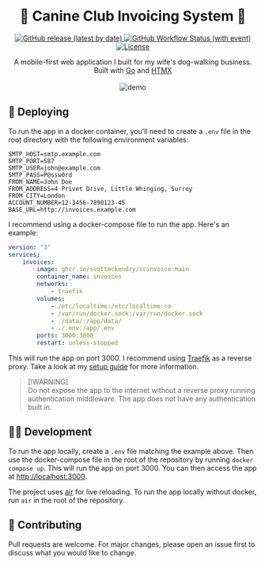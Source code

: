 <h1 align="center">💸 Canine Club Invoicing System 💸</h1>
<p align="center">
    <a href="https://github.com/scottmckendry/ccinvoice/releases/latest">
        <img alt="GitHub release (latest by date)" src="https://img.shields.io/github/v/release/scottmckendry/ccinvoice?style=for-the-badge&logo=github&color=%235ef1ff">
    </a>
    <a href="https://github.com/scottmckendry/ccinvoice/actions/workflows/cicd.yml">
        <img alt="GitHub Workflow Status (with event)" src="https://img.shields.io/github/actions/workflow/status/scottmckendry/ccinvoice/cicd.yml?style=for-the-badge&logo=github&label=CICD&color=%235ea1ff">
    </a>
    <a href="https://github.com/scottmckendry/ccinvoice/blob/main/LICENSE">
        <img alt="License" src="https://img.shields.io/github/license/scottmckendry/ccinvoice?style=for-the-badge&logo=github&color=%239ece6a">
    </a>
</p>

<p align="center">
    A mobile-first web application I built for my wife's dog-walking business. Built with <a href="https://go.dev">Go</a> and <a href="https://htmx.org">HTMX</a><br><br>
    <img alt="demo" src="https://github.com/scottmckendry/ccinvoice/assets/39483124/cccc727d-b9b2-419b-9766-20116f1b2c87">
</p>

## 🚀 Deploying

To run the app in a docker container, you'll need to create a `.env` file in the root directory with the following environment variables:

```env
SMTP_HOST=smtp.example.com
SMTP_PORT=587
SMTP_USER=john@example.com
SMTP_PASS=P@ssw0rd
FROM_NAME=John Doe
FROM_ADDRESS=4 Privet Drive, Little Whinging, Surrey
FROM_CITY=London
ACCOUNT_NUMBER=12-3456-7890123-45
BASE_URL=http://invoices.example.com
```

I recommend using a docker-compose file to run the app. Here's an example:

```yaml
version: "3"
services:
    invoices:
        image: ghcr.io/scottmckendry/ccinvoice:main
        container_name: invoices
        networks:
            - traefik
        volumes:
            - /etc/localtime:/etc/localtime:ro
            - /var/run/docker.sock:/var/run/docker.sock
            - ./data/:/app/data/
            - ./.env:/app/.env
        ports: 3000:3000
        restart: unless-stopped
```

This will run the app on port 3000. I recommend using [Traefik](https://traefik.io) as a reverse proxy. Take a look at my [setup guide](https://scottmckendry.tech/traefik-setup/) for more information.

> [!WARNING]\
> Do not expose the app to the internet without a reverse proxy running authentication middleware. The app does not have any authentication built in.

## 🧑‍💻 Development

To run the app locally, create a `.env` file matching the example above. Then use the docker-compose file in the root of the repository by running `docker compose up`. This will run the app on port 3000. You can then access the app at [http://localhost:3000](http://localhost:3000).

The project uses [air](https://github.com/cosmtrek/air) for live reloading. To run the app locally without docker, run `air` in the root of the repository.

## 🤝 Contributing

Pull requests are welcome. For major changes, please open an issue first to discuss what you would like to change.
